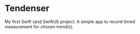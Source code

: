 # Tendenser
My first Swift (and SwiftUI) project. A simple app to record timed measurement for chosen trend(s).
